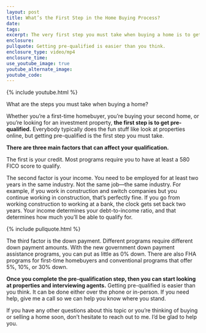 ```yaml
---
layout: post
title: What’s the First Step in the Home Buying Process?
date:
tags:
excerpt: The very first step you must take when buying a home is to get pre-qualified.
enclosure:
pullquote: Getting pre-qualified is easier than you think.
enclosure_type: video/mp4
enclosure_time:
use_youtube_image: true
youtube_alternate_image:
youtube_code:
---
```



{% include youtube.html %}

What are the steps you must take when buying a home?

Whether you’re a first-time homebuyer, you’re buying your second home, or you’re looking for an investment property, **the first step is to get pre-qualified.** Everybody typically does the fun stuff like look at properties online, but getting pre-qualified is the first step you must take.

**There are three main factors that can affect your qualification.**

The first is your credit. Most programs require you to have at least a 580 FICO score to qualify.

The second factor is your income. You need to be employed for at least two years in the same industry. Not the same job—the same industry. For example, if you work in construction and switch companies but you continue working in construction, that’s perfectly fine. If you go from working construction to working at a bank, the clock gets set back two years. Your income determines your debt-to-income ratio, and that determines how much you’ll be able to qualify for.

{% include pullquote.html %}

The third factor is the down payment. Different programs require different down payment amounts. With the new government down payment assistance programs, you can put as little as 0% down. There are also FHA programs for first-time homebuyers and conventional programs that offer 5%, 10%, or 30% down.

**Once you complete the pre-qualification step, then you can start looking at properties and interviewing agents.** Getting pre-qualified is easier than you think. It can be done either over the phone or in-person. If you need help, give me a call so we can help you know where you stand.

If you have any other questions about this topic or you’re thinking of buying or selling a home soon, don’t hesitate to reach out to me. I’d be glad to help you.